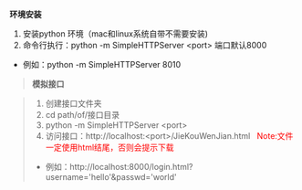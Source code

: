 **环境安装**

1. 安装python 环境（mac和linux系统自带不需要安装)
2. 命令行执行：python -m SimpleHTTPServer \<port\> 端口默认8000
* 例如：python -m SimpleHTTPServer 8010

>**模拟接口**

>  1. 创建接口文件夹
>  2. cd path/of/接口目录
>  3. python -m SimpleHTTPServer \<port\>
>  4. 访问接口：http://localhost:\<port\>/JieKouWenJian.html <font color='red'>&#160;&#160;Note:文件一定使用html结尾，否则会提示下载</font>
>  * 例如：http://localhost:8000/login.html?username='hello'&passwd='world'